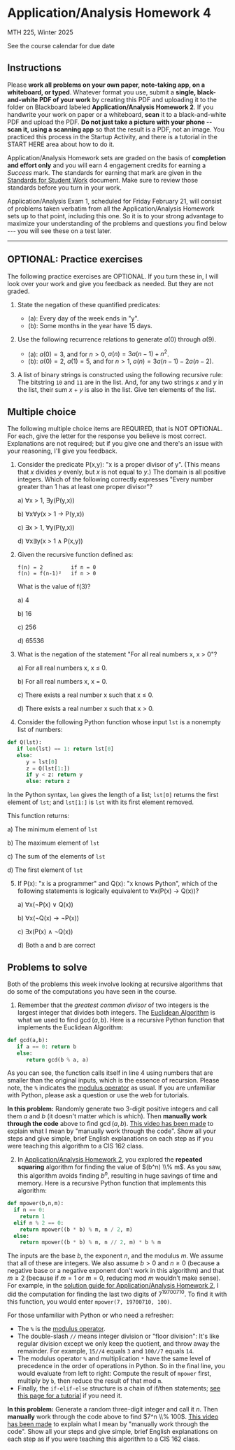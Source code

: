 # Application/Analysis Homework 4

MTH 225, Winter 2025

See the course calendar for due date

## Instructions

Please **work all problems on your own paper, note-taking app, on a whiteboard, or typed**. Whatever format you use, submit a **single, black-and-white PDF of your work** by creating this PDF and uploading it to the folder on Blackboard labeled **Application/Analysis Homework 2**. If you handwrite your work on paper or a whiteboard, **scan** it to a black-and-white PDF and upload the PDF. **Do not just take a picture with your phone -- scan it, using a scanning app** so that the result is a PDF, not an image. You practiced this process in the Startup Activity, and there is a tutorial in the START HERE area about how to do it. 

Application/Analysis Homework sets are graded on the basis of **completion and effort only** and you will earn 4 engagement credits for earning a *Success* mark. The standards for earning that mark are given in the [Standards for Student Work](https://github.com/RobertTalbert/discretecs/blob/master/MTH225-Winter2025/course-docs/Standards%20for%20Student%20Work%20MTH%20225%20W25.md) document. Make sure to review those standards before you turn in your work. 

Application/Analysis Exam 1, scheduled for Friday February 21, will consist of problems taken verbatim from all the Application/Analysis Homework sets up to that point, including this one. So it is to your strong advantage to maximize your understanding of the problems and questions you find below --- you will see these on a test later.  


---

## OPTIONAL: Practice exercises 

The following practice exercises are OPTIONAL. If you turn these in, I will look over your work and give you feedback as needed. But they are not graded. 

1. State the negation of these quantified predicates: 
   - (a): Every day of the week ends in "y". 
   - (b): Some months in the year have 15 days. 

2. Use the following recurrence relations to generate $a(0)$ through $a(9)$. 
   - (a): $a(0) = 3$, and for $n > 0$, $a(n) = 3a(n-1) + n^2$. 
   - (b): $a(0) = 2$, $a(1) = 5$, and for $n > 1$, $a(n) = 3a(n-1) - 2a(n-2)$. 

3. A list of binary strings is constructed using the following recursive rule: The bitstring `10` and `11` are in the list. And, for any two strings $x$ and $y$ in the list, their sum $x+y$ is also in the list. Give ten elements of the list. 

 
## Multiple choice

The following multiple choice items are REQUIRED, that is NOT OPTIONAL. For each, give the letter for the response you believe is most correct. Explanations are not required; but if you give one and there's an issue with your reasoning, I'll give you feedback. 


1. Consider the predicate P(x,y): "x is a proper divisor of y". (This means that $x$ divides $y$ evenly, but $x$ is not equal to $y$.) The domain is all positive integers. Which of the following correctly expresses "Every number greater than 1 has at least one proper divisor"?

   a) ∀x > 1, ∃y(P(y,x))

   b) ∀x∀y(x > 1 → P(y,x))
   
   c) ∃x > 1, ∀y(P(y,x))
   
   d) ∀x∃y(x > 1 ∧ P(x,y))

2. Given the recursive function defined as:
   ```
   f(n) = 2         if n = 0
   f(n) = f(n-1)²   if n > 0
   ```
   What is the value of f(3)?

   a) 4

   b) 16

   c) 256

   d) 65536

3. What is the negation of the statement "For all real numbers x, x > 0"?

   a) For all real numbers x, x ≤ 0. 

   b) For all real numbers x, x = 0. 

   c) There exists a real number x such that x ≤ 0. 

   d) There exists a real number x such that x > 0. 

4. Consider the following Python function whose input `lst` is a nonempty list of numbers:
 
```python
def Q(lst): 
   if len(lst) == 1: return lst[0]
   else:
      y = lst[0]
      z = Q(lst[1:])
      if y < z: return y
      else: return z
```

In the Python syntax, `len` gives the length of a list; `lst[0]` returns the first element of `lst`; and `lst[1:]` is `lst` with its first element removed. 

This function returns: 

   a) The minimum element of `lst`

   b) The maximum element of `lst`

   c) The sum of the elements of `lst`

   d) The first element of `lst`


5. If P(x): "x is a programmer" and Q(x): "x knows Python", which of the following statements is logically equivalent to ∀x(P(x) → Q(x))?

   a) ∀x(¬P(x) ∨ Q(x))

   b) ∀x(¬Q(x) → ¬P(x))

   c) ∃x(P(x) ∧ ¬Q(x))

   d) Both a and b are correct





## Problems to solve 

Both of the problems this week involve looking at recursive algorithms that do some of the computations you have seen in the course. 

1. Remember that the *greatest common divisor* of two integers is the largest integer that divides both integers. The [Euclidean Algorithm](https://publish.obsidian.md/discretecs/Computer+Arithmetic/Euclidean+Algorithm) is what we used to find $\gcd(a,b)$. Here is a recursive Python function that implements the Euclidean Algorithm: 

```python
def gcd(a,b):
   if a == 0: return b
   else: 
      return gcd(b % a, a)
```
As you can see, the function calls itself in line 4 using numbers that are smaller than the original inputs, which is the essence of recursion. Please note, the `%` indicates the [modulus operator](https://publish.obsidian.md/discretecs/Computer+Arithmetic/Modulus+operator) as usual. If you are unfamiliar with Python, please ask a question or use the web for tutorials. 

**In this problem:** Randomly generate two 3-digit positive integers and call them $a$ and $b$ (it doesn't matter which is which). Then **manually work through the code** above to find $\gcd(a,b)$. [This video has been made](https://shottr.cc/s/1GiM/SCR-20250204-o23.png) to explain what I mean by "manually work through the code". Show all your steps and give simple, brief English explanations on each step as if you were teaching this algorithm to a CIS 162 class. 




2. In [Application/Analysis Homework 2](https://github.com/RobertTalbert/discretecs/blob/master/MTH225-Winter2025/assignments/AA-HW2.md), you explored the **repeated squaring** algorithm for finding the value of $(b^n) \\% m$. As you saw, this algorithm avoids finding $b^n$, resulting in huge savings of time and memory. Here is a recursive Python function that implements this algorithm: 

```python
def mpower(b,n,m): 
  if n == 0: 
    return 1
  elif n % 2 == 0: 
    return mpower((b * b) % m, n / 2, m)
  else:
    return mpower((b * b) % m, n // 2, m) * b % m
```

The inputs are the base $b$, the exponent $n$, and the modulus $m$. We assume that all of these are integers. We also assume $b > 0$ and $n \geq 0$ (because a negative base or a negative exponent don't work in this algorithm) and that $m \geq 2$ (because if $m=1$ or $m=0$, reducing mod $m$ wouldn't make sense). For example, in the [solution guide for Application/Analysis Homework 2](https://github.com/RobertTalbert/discretecs/blob/master/MTH225-Winter2025/assignments/AA-HW2-key.md), I did the computation for finding the last two digits of $7^{19700710}$. To find it with this function, you would enter `mpower(7, 19700710, 100)`. 

For those unfamiliar with Python or who need a refresher: 

- The `%` is the [modulus operator](https://publish.obsidian.md/discretecs/Computer+Arithmetic/Modulus+operator). 
- The double-slash `//` means integer division or "floor division": It's like regular division except we only keep the quotient, and throw away the remainder. For example, `15//4` equals `3` and `100//7` equals `14`. 
- The modulus operator `%` and multiplication `*` have the same level of precedence in the order of operations in Python. So in the final line, you would evaluate from left to right: Compute the result of `mpower` first, multiply by `b`, then reduce the result of that mod `m`. 
- Finally, the `if-elif-else` structure is a chain of if/then statements; [see this page for a tutorial](https://www.datacamp.com/tutorial/python-if-elif-else) if you need it. 

**In this problem:** Generate a random three-digit integer and call it $n$. Then **manually** work through the code above to find $7^n \\% 100$. [This video has been made](https://shottr.cc/s/1GiM/SCR-20250204-o23.png) to explain what I mean by "manually work through the code". Show all your steps and give simple, brief English explanations on each step as if you were teaching this algorithm to a CIS 162 class. 